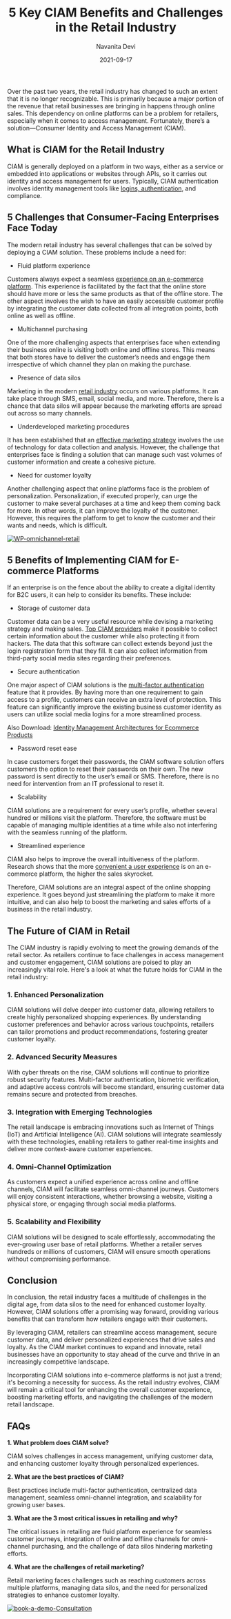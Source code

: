 ﻿---
title: "5 Key CIAM Benefits and Challenges in the Retail Industry"
date: "2021-09-17"
coverImage: "retail-industry.webp"
tags: ["mfa","ciam provider","user experience","cx"]
author: "Navanita Devi"
description: "The modern retail industry has several challenges that can be solved by deploying a CIAM solution. Read this blog to learn how CIAM goes beyond just streamlining a platform to make it more intuitive, and how it boosts the marketing and sales efforts of a business in the retail industry."
metadescription: "Explore how CIAM Market Solutions resolve 5 Key prominent Modern Retail Industry challenges. Uncover the benefits of Implementing CIAM for your E-commerce Platforms."
metatitle: "5 Key Retail Challenges Solved by CIAM Market Solutions | Discover Benefits"
---

Over the past two years, the retail industry has changed to such an extent that it is no longer recognizable. This is primarily because a major portion of the revenue that retail businesses are bringing in happens through online sales. This dependency on online platforms can be a problem for retailers, especially when it comes to access management. Fortunately, there’s a solution—Consumer Identity and Access Management (CIAM).

## What is CIAM for the Retail Industry

CIAM is generally deployed on a platform in two ways, either as a service or embedded into applications or websites through APIs, so it carries out identity and access management for users. Typically, CIAM authentication involves identity management tools like [logins, authentication](https://www.loginradius.com/authentication/), and compliance.

## 5 Challenges that Consumer-Facing Enterprises Face Today

The modern retail industry has several challenges that can be solved by deploying a CIAM solution. These problems include a need for:

-   Fluid platform experience
    
Customers always expect a seamless [experience on an e-commerce platform](https://www.loginradius.com/blog/fuel/improve-customer-experience-ecommerce/). This experience is facilitated by the fact that the online store should have more or less the same products as that of the offline store. The other aspect involves the wish to have an easily accessible customer profile by integrating the customer data collected from all integration points, both online as well as offline. 

-   Multichannel purchasing

One of the more challenging aspects that enterprises face when extending their business online is visiting both online and offline stores. This means that both stores have to deliver the customer’s needs and engage them irrespective of which channel they plan on making the purchase.

-   Presence of data silos
    
Marketing in the modern [retail industry](https://www.loginradius.com/industry-retail-and-ecommerce/) occurs on various platforms. It can take place through SMS, email, social media, and more. Therefore, there is a chance that data silos will appear because the marketing efforts are spread out across so many channels.

-   Underdeveloped marketing procedures

It has been established that an [effective marketing strategy](https://www.loginradius.com/blog/fuel/Top-5-Marketing-Strategies-to-Power-up-Your-Business/) involves the use of technology for data collection and analysis. However, the challenge that enterprises face is finding a solution that can manage such vast volumes of customer information and create a cohesive picture.

-   Need for customer loyalty    

Another challenging aspect that online platforms face is the problem of personalization. Personalization, if executed properly, can urge the customer to make several purchases at a time and keep them coming back for more. In other words, it can improve the loyalty of the customer. However, this requires the platform to get to know the customer and their wants and needs, which is difficult.

[![WP-omnichannel-retail](WP-omnichannel-retail.webp)](https://www.loginradius.com/resource/omnichannel-retailer-customer-experience)

## 5 Benefits of Implementing CIAM for E-commerce Platforms

If an enterprise is on the fence about the ability to create a digital identity for B2C users, it can help to consider its benefits. These include:

-   Storage of customer data
    
Customer data can be a very useful resource while devising a marketing strategy and making sales. [Top CIAM providers](https://www.loginradius.com/press/loginradius-named-a-top-customer-identity-and-access-management-ciam-vendor-by-gartner-and-forrester/) make it possible to collect certain information about the customer while also protecting it from hackers. The data that this software can collect extends beyond just the login registration form that they fill. It can also collect information from third-party social media sites regarding their preferences.

-   Secure authentication
    
One major aspect of CIAM solutions is the [multi-factor authentication](https://www.loginradius.com/resource/ebook/buyers-guide-to-multi-factor-authentication/) feature that it provides. By having more than one requirement to gain access to a profile, customers can receive an extra level of protection. This feature can significantly improve the existing business customer identity as users can utilize social media logins for a more streamlined process.

Also Download: [Identity Management Architectures for Ecommerce Products](https://www.loginradius.com/resource/whitepaper/identity-management-ecommerce/)

-   Password reset ease
    
In case customers forget their passwords, the CIAM software solution offers customers the option to reset their passwords on their own. The new password is sent directly to the user’s email or SMS. Therefore, there is no need for intervention from an IT professional to reset it.

-   Scalability
    
CIAM solutions are a requirement for every user’s profile, whether several hundred or millions visit the platform. Therefore, the software must be capable of managing multiple identities at a time while also not interfering with the seamless running of the platform.

-   Streamlined experience
    
CIAM also helps to improve the overall intuitiveness of the platform. Research shows that the more [convenient a user experience](https://www.loginradius.com/blog/identity/new-age-ciam/) is on an e-commerce platform, the higher the sales skyrocket.

Therefore, CIAM solutions are an integral aspect of the online shopping experience. It goes beyond just streamlining the platform to make it more intuitive, and can also help to boost the marketing and sales efforts of a business in the retail industry.

## The Future of CIAM in Retail

The CIAM industry is rapidly evolving to meet the growing demands of the retail sector. As retailers continue to face challenges in access management and customer engagement, CIAM solutions are poised to play an increasingly vital role. Here's a look at what the future holds for CIAM in the retail industry:

### 1. Enhanced Personalization 

CIAM solutions will delve deeper into customer data, allowing retailers to create highly personalized shopping experiences. By understanding customer preferences and behavior across various touchpoints, retailers can tailor promotions and product recommendations, fostering greater customer loyalty.

### 2. Advanced Security Measures

With cyber threats on the rise, CIAM solutions will continue to prioritize robust security features. Multi-factor authentication, biometric verification, and adaptive access controls will become standard, ensuring customer data remains secure and protected from breaches.

### 3. Integration with Emerging Technologies

The retail landscape is embracing innovations such as Internet of Things (IoT) and Artificial Intelligence (AI). CIAM solutions will integrate seamlessly with these technologies, enabling retailers to gather real-time insights and deliver more context-aware customer experiences.

### 4. Omni-Channel Optimization

As customers expect a unified experience across online and offline channels, CIAM will facilitate seamless omni-channel journeys. Customers will enjoy consistent interactions, whether browsing a website, visiting a physical store, or engaging through social media platforms.

### 5. Scalability and Flexibility

 CIAM solutions will be designed to scale effortlessly, accommodating the ever-growing user base of retail platforms. Whether a retailer serves hundreds or millions of customers, CIAM will ensure smooth operations without compromising performance.

## Conclusion

In conclusion, the retail industry faces a multitude of challenges in the digital age, from data silos to the need for enhanced customer loyalty. However, CIAM solutions offer a promising way forward, providing various benefits that can transform how retailers engage with their customers.

By leveraging CIAM, retailers can streamline access management, secure customer data, and deliver personalized experiences that drive sales and loyalty. As the CIAM market continues to expand and innovate, retail businesses have an opportunity to stay ahead of the curve and thrive in an increasingly competitive landscape.

Incorporating CIAM solutions into e-commerce platforms is not just a trend; it's becoming a necessity for success. As the retail industry evolves, CIAM will remain a critical tool for enhancing the overall customer experience, boosting marketing efforts, and navigating the challenges of the modern retail landscape.

## FAQs

**1. What problem does CIAM solve?** 

CIAM solves challenges in access management, unifying customer data, and enhancing customer loyalty through personalized experiences.

**2. What are the best practices of CIAM?**

Best practices include multi-factor authentication, centralized data management, seamless omni-channel integration, and scalability for growing user bases.

**3. What are the 3 most critical issues in retailing and why?**

The critical issues in retailing are fluid platform experience for seamless customer journeys, integration of online and offline channels for omni-channel purchasing, and the challenge of data silos hindering marketing efforts.

**4. What are the challenges of retail marketing?**

Retail marketing faces challenges such as reaching customers across multiple platforms, managing data silos, and the need for personalized strategies to enhance customer loyalty.

[![book-a-demo-Consultation](../../assets/book-a-demo-loginradius.webp)](https://www.loginradius.com/contact-us?utm_source=blog&utm_medium=web&utm_campaign=how-ciam-can-resolve-retail-industry-challenges)
